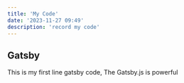 ```yaml
---
title: 'My Code'
date: '2023-11-27 09:49'
description: 'record my code'
---
```


## Gatsby

This is my first line gatsby code, The Gatsby.js is powerful
